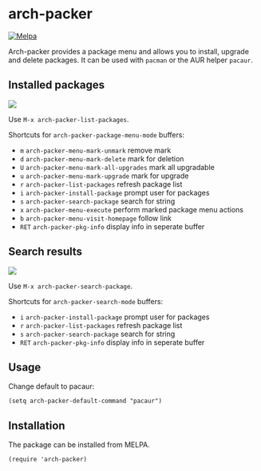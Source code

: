 arch-packer
============

[![Melpa](https://melpa.org/packages/arch-packer-badge.svg)](http://melpa.milkbox.net/#/arch-packer)

Arch-packer provides a package menu and allows you to install, upgrade and delete packages. It can be 
used with `pacman` or the AUR helper `pacaur`.

## Installed packages

![](https://raw.githubusercontent.com/brotzeitmacher/arch-packer.el/master/arch-packer.png)


Use `M-x arch-packer-list-packages`.

Shortcuts for `arch-packer-package-menu-mode` buffers:

 * `m`     `arch-packer-menu-mark-unmark` remove mark
 * `d`     `arch-packer-menu-mark-delete` mark for deletion
 * `U`     `arch-packer-menu-mark-all-upgrades` mark all upgradable
 * `u`     `arch-packer-menu-mark-upgrade` mark for upgrade
 * `r`     `arch-packer-list-packages` refresh package list
 * `i`     `arch-packer-install-package` prompt user for packages
 * `s`     `arch-packer-search-package` search for string
 * `x`     `arch-packer-menu-execute` perform marked package menu actions
 * `b`     `arch-packer-menu-visit-homepage` follow link
 * `RET`   `arch-packer-pkg-info` display info in seperate buffer



## Search results

![](https://raw.githubusercontent.com/brotzeitmacher/arch-packer.el/master/search-menu.png)


Use `M-x arch-packer-search-package`.

Shortcuts for `arch-packer-search-mode` buffers:
 * `i`     `arch-packer-install-package` prompt user for packages
 * `r`     `arch-packer-list-packages` refresh package list
 * `s`     `arch-packer-search-package` search for string
 * `RET`   `arch-packer-pkg-info` display info in seperate buffer


## Usage

Change default to pacaur:

    (setq arch-packer-default-command "pacaur")


## Installation

The package can be installed from MELPA.

    (require 'arch-packer)
